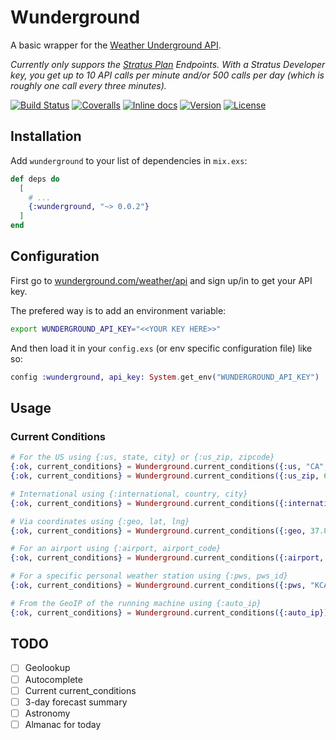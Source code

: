 # Wunderground

A basic wrapper for the [Weather Underground API](https://www.wunderground.com/weather/api/d/docs).

*Currently only suppors the [Stratus Plan](https://www.wunderground.com/weather/api/d/pricing.html) Endpoints.*
*With a Stratus Developer key, you get up to 10 API calls per minute and/or 500 calls per day (which is roughly one call every three minutes).*

[![Build Status](https://travis-ci.org/optikfluffel/wunderground.svg?branch=master)](https://travis-ci.org/optikfluffel/wunderground)
[![Coveralls](https://img.shields.io/coveralls/optikfluffel/wunderground.svg)](https://coveralls.io/github/optikfluffel/wunderground)
[![Inline docs](http://inch-ci.org/github/optikfluffel/wunderground.svg)](http://inch-ci.org/github/optikfluffel/wunderground)
[![Version](http://img.shields.io/hexpm/v/wunderground.svg?style=flat)](https://hex.pm/packages/wunderground)
[![License](https://img.shields.io/hexpm/l/wunderground.svg?style=flat)](https://unlicense.org)

## Installation

Add `wunderground` to your list of dependencies in `mix.exs`:

```elixir
def deps do
  [
    # ...
    {:wunderground, "~> 0.0.2"}
  ]
end
```

## Configuration

First go to [wunderground.com/weather/api](https://www.wunderground.com/weather/api/)
and sign up/in to get your API key.

The prefered way is to add an environment variable:

```sh
export WUNDERGROUND_API_KEY="<<YOUR KEY HERE>>"
```

And then load it in your `config.exs` (or env specific configuration file) like so:

```elixir
config :wunderground, api_key: System.get_env("WUNDERGROUND_API_KEY")
```

## Usage

### Current Conditions

```elixir
# For the US using {:us, state, city} or {:us_zip, zipcode}
{:ok, current_conditions} = Wunderground.current_conditions({:us, "CA", "San_Francisco"})
{:ok, current_conditions} = Wunderground.current_conditions({:us_zip, 60290})

# International using {:international, country, city}
{:ok, current_conditions} = Wunderground.current_conditions({:international, "Australia", "Sydney"})

# Via coordinates using {:geo, lat, lng}
{:ok, current_conditions} = Wunderground.current_conditions({:geo, 37.8, -122.4})

# For an airport using {:airport, airport_code}
{:ok, current_conditions} = Wunderground.current_conditions({:airport, "KJFK"})

# For a specific personal weather station using {:pws, pws_id}
{:ok, current_conditions} = Wunderground.current_conditions({:pws, "KCASANFR70"})

# From the GeoIP of the running machine using {:auto_ip}
{:ok, current_conditions} = Wunderground.current_conditions({:auto_ip})
```

## TODO

-   [ ] Geolookup
-   [ ] Autocomplete
-   [ ] Current current_conditions
-   [ ] 3-day forecast summary
-   [ ] Astronomy
-   [ ] Almanac for today
